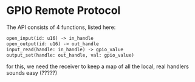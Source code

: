 # GPIO Remote Protocol

The API consists of 4 functions, listed here:

```txt
open_input(id: u16) -> in_handle
open_output(id: u16) -> out_handle
input_read(handle: in_handle) -> gpio_value
output_set(handle: out_handle, val: gpio_value)
```

for this, we need the receiver to keep a map of all the local, real handlers
sounds easy (?????)
